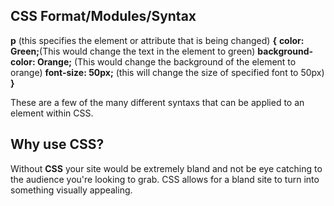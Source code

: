 ## CSS Format/Modules/Syntax

**p** (this specifies the element or attribute that is being changed) **{**
    **color: Green;**(This would change the text in the element to green)
    **background-color: Orange;** (This would change the background of the element to orange)
    **font-size: 50px;** (this will change the size of specified font to 50px)
**}**

These are a few of the many different syntaxs that can be applied to an element within CSS.

## Why use CSS?

Without **CSS** your site would be extremely bland and not be eye catching to the audience you're looking to grab. CSS allows for a bland site to turn into something visually appealing.
